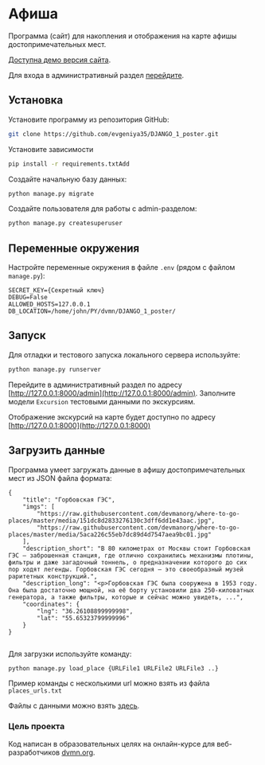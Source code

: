 # Афиша
Программа (сайт) для накопления и отображения на карте афишы достопримечательных мест.

[Доступна демо версия сайта](https://johnss.pythonanywhere.com/).

Для входа в административный раздел [перейдите](https://johnss.pythonanywhere.com/admin).

## Установка
Установите программу из репозитория GitHub:
```bash
git clone https://github.com/evgeniya35/DJANGO_1_poster.git

```

Установите зависимости
```bash
pip install -r requirements.txtAdd 
```

Создайте начальную базу данных:
```bash
python manage.py migrate
```

Создайте пользователя для работы с admin-разделом:
```bash
python manage.py createsuperuser
```

## Переменные окружения
Настройте переменные окружения в файле `.env` (рядом с файлом `manage.py`):
```
SECRET_KEY={Секретный ключ}
DEBUG=False
ALLOWED_HOSTS=127.0.0.1
DB_LOCATION=/home/john/PY/dvmn/DJANGO_1_poster/
```

## Запуск
Для отладки и тестового запуска локального сервера используйте:
```bash
python manage.py runserver
```
Перейдите в административный раздел по адресу [http://127.0.0.1:8000/admin](http://127.0.0.1:8000/admin). Заполните модели `Excursion` тестовыми данными по экскурсиям.

Отображение экскурсий на карте будет доступно по адресу [http://127.0.0.1:8000](http://127.0.0.1:8000)

## Загрузить данные
Программа умеет загружать данные в афишу достопримечательных мест из JSON файла формата:
```
{
    "title": "Горбовская ГЭС",
    "imgs": [
        "https://raw.githubusercontent.com/devmanorg/where-to-go-places/master/media/151dc8d2833276130c3dff6dd1e43aac.jpg",
        "https://raw.githubusercontent.com/devmanorg/where-to-go-places/master/media/5aca226c55eb7dc89d4d7547aea9bc01.jpg"
    ],
    "description_short": "В 80 километрах от Москвы стоит Горбовская ГЭС — заброшенная станция, где отлично сохранились механизмы плотины, фильтры и даже загадочный тоннель, о предназначении которого до сих пор ходят легенды. Горбовская ГЭС сегодня — это своеобразный музей раритетных конструкций.",
    "description_long": "<p>Горбовская ГЭС была сооружена в 1953 году. Она была достаточно мощной, на её борту установили два 250-киловатных генератора, а также фильтры, которые и сейчас можно увидеть, ...",
    "coordinates": {
        "lng": "36.26108899999998",
        "lat": "55.65323799999996"
    }
}


```
Для загрузки используйте команду:
```bash
python manage.py load_place {URLFile1 URLFile2 URLFile3 ..}
```
Пример команды с несколькими url можно взять из файла `places_urls.txt`

Файлы с данными можно взять [здесь](https://github.com/devmanorg/where-to-go-places.git).


### Цель проекта

Код написан в образовательных целях на онлайн-курсе для веб-разработчиков [dvmn.org](https://dvmn.org/).
